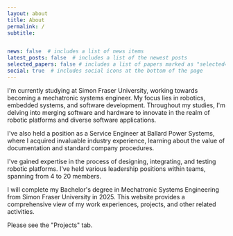 ```yaml
---
layout: about
title: About
permalink: /
subtitle:  


news: false  # includes a list of news items
latest_posts: false  # includes a list of the newest posts
selected_papers: false # includes a list of papers marked as "selected={true}"
social: true  # includes social icons at the bottom of the page
---
```


I'm currently studying at Simon Fraser University, working towards becoming a mechatronic systems engineer. My focus lies in robotics, embedded systems, and software development. Throughout my studies, I'm delving into merging software and hardware to innovate in the realm of robotic platforms and diverse software applications.

I've also held a position as a Service Engineer at Ballard Power Systems, where I acquired invaluable industry experience, learning about the value of documentation and standard company procedures.

I've gained expertise in the process of designing, integrating, and testing robotic platforms. I've held various leadership positions within teams, spanning from 4 to 20 members.

I will complete my Bachelor's degree in Mechatronic Systems Engineering from Simon Fraser University in 2025. This website provides a comprehensive view of my work experiences, projects, and other related activities.

Please see the "Projects" tab.